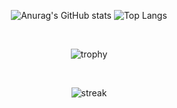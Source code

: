 <div align="center">  
  
![Anurag's GitHub stats](https://github-readme-stats.vercel.app/api?username=mummhy0811&show_icons=true&theme=dracula&hide=issues)
![Top Langs](https://github-readme-stats.vercel.app/api/top-langs/?username=mummhy0811&layout=compact&theme=dracula)

<br/>

![trophy](https://github-profile-trophy.vercel.app/?username=mummhy0811&title=MultiLanguage,Commits,Organizations,PullRequest,Repositories,Reviews&column=5&theme=onedark)

<br/>

![streak](https://github-readme-streak-stats.herokuapp.com?user=mummhy0811&theme=cobalt&ring=e05397&fire=e05397)

</div>
<!--
**mummhy0811/mummhy0811** is a ✨ _special_ ✨ repository because its `README.md` (this file) appears on your GitHub profile.

Here are some ideas to get you started:

- 🔭 I’m currently working on ...
- 🌱 I’m currently learning ...
- 👯 I’m looking to collaborate on ...
- 🤔 I’m looking for help with ...
- 💬 Ask me about ...
- 📫 How to reach me: ...
- 😄 Pronouns: ...
- ⚡ Fun fact: ...
-->
